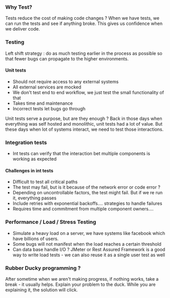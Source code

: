
### Why Test?

Tests reduce the cost of making code changes ? 
When we have tests, we can run the tests and see if anything broke. This gives us confidence when we deliver code. 

### Testing

Left shift strategy : do as much testing earlier in the process as possible so that fewer bugs can propagate to the higher environments. 

#### Unit tests

- Should not require access to any external systems
- All external services are mocked 
- We don't test end to end workflow, we just test the small functionality of that
- Takes time and maintenance
- Incorrect tests let bugs go through 

Unit tests serve a purpose, but are they enough ? Back in those days when everything was self hosted and monolithic, unit tests had a lot of value. But these days when lot of systems interact, we need to test those interactions. 

### Integration tests

- Int tests can verify that the interaction bet multiple components is working as expected 

#### Challenges in int tests
- Difficult to test all critical paths
- The test may fail, but is it because of the network error or code error ?
- Depending on uncontrollable factors, the test might fail. But if we re run it, everything passes 
- Include retries with exponential backoffs.... strategies to handle failures
- Requires time and commitment from multiple component owners....

### Performance / Load / Stress Testing

- Simulate a heavy load on a server, we have systems like facebook which have billions of users. 
- Some bugs will not manifest when the load reaches a certain threshold
- Can data base handle I/O ? JMeter or Rest Assured Framework is a good way to write load tests - we can also reuse it as a single user test as well 


### Rubber Ducky programming ?
After sometime when we aren't making progress, if nothing works, take a break - it usually helps. Explain your problem to the duck. While you are explaining it, the solution will click. 